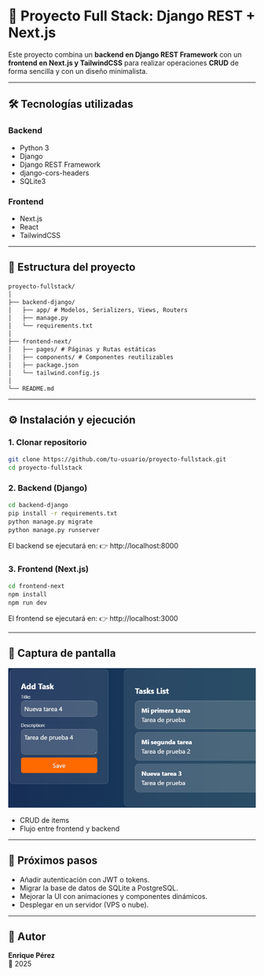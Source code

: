 # 🚀 Proyecto Full Stack: Django REST + Next.js

Este proyecto combina un **backend en Django REST Framework** con un **frontend en Next.js y TailwindCSS** para realizar operaciones **CRUD** de forma sencilla y con un diseño minimalista.

---

## 🛠 Tecnologías utilizadas

### Backend

- Python 3
- Django
- Django REST Framework
- django-cors-headers
- SQLite3

### Frontend

- Next.js
- React
- TailwindCSS

---

## 📂 Estructura del proyecto

```Estructura
proyecto-fullstack/
│
├── backend-django/
│   ├── app/ # Modelos, Serializers, Views, Routers
│   ├── manage.py
│   └── requirements.txt
│
├── frontend-next/
│   ├── pages/ # Páginas y Rutas estáticas
│   ├── components/ # Componentes reutilizables
│   ├── package.json
│   └── tailwind.config.js
│
└── README.md
```

---

## ⚙️ Instalación y ejecución

### 1. Clonar repositorio

```bash
git clone https://github.com/tu-usuario/proyecto-fullstack.git
cd proyecto-fullstack
```

### 2. Backend (Django)

```bash
cd backend-django
pip install -r requirements.txt
python manage.py migrate
python manage.py runserver
```

El backend se ejecutará en:
👉 http://localhost:8000

### 3. Frontend (Next.js)

```bash
cd frontend-next
npm install
npm run dev
```

El frontend se ejecutará en:
👉 http://localhost:3000

---

## 📸 Captura de pantalla

![Captura del CRUD](public/Animation.gif)


- CRUD de items
- Flujo entre frontend y backend

---

## 📌 Próximos pasos

- Añadir autenticación con JWT o tokens.
- Migrar la base de datos de SQLite a PostgreSQL.
- Mejorar la UI con animaciones y componentes dinámicos.
- Desplegar en un servidor (VPS o nube).

---

## 👤 Autor

**Enrique Pérez**  
📅 2025

